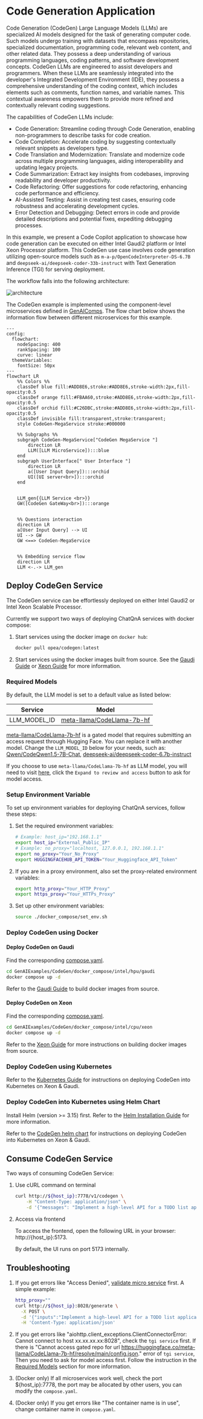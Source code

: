 # Code Generation Application

Code Generation (CodeGen) Large Language Models (LLMs) are specialized AI models designed for the task of generating computer code. Such models undergo training with datasets that encompass repositories, specialized documentation, programming code, relevant web content, and other related data. They possess a deep understanding of various programming languages, coding patterns, and software development concepts. CodeGen LLMs are engineered to assist developers and programmers. When these LLMs are seamlessly integrated into the developer's Integrated Development Environment (IDE), they possess a comprehensive understanding of the coding context, which includes elements such as comments, function names, and variable names. This contextual awareness empowers them to provide more refined and contextually relevant coding suggestions.

The capabilities of CodeGen LLMs include:

- Code Generation: Streamline coding through Code Generation, enabling non-programmers to describe tasks for code creation.
- Code Completion: Accelerate coding by suggesting contextually relevant snippets as developers type.
- Code Translation and Modernization: Translate and modernize code across multiple programming languages, aiding interoperability and updating legacy projects.
- Code Summarization: Extract key insights from codebases, improving readability and developer productivity.
- Code Refactoring: Offer suggestions for code refactoring, enhancing code performance and efficiency.
- AI-Assisted Testing: Assist in creating test cases, ensuring code robustness and accelerating development cycles.
- Error Detection and Debugging: Detect errors in code and provide detailed descriptions and potential fixes, expediting debugging processes.

In this example, we present a Code Copilot application to showcase how code generation can be executed on either Intel Gaudi2 platform or Intel Xeon Processor platform. This CodeGen use case involves code generation utilizing open-source models such as `m-a-p/OpenCodeInterpreter-DS-6.7B` and `deepseek-ai/deepseek-coder-33b-instruct` with Text Generation Inference (TGI) for serving deployment.

The workflow falls into the following architecture:

![architecture](./assets/img/codegen_architecture.png)

The CodeGen example is implemented using the component-level microservices defined in [GenAIComps](https://github.com/opea-project/GenAIComps). The flow chart below shows the information flow between different microservices for this example.

```mermaid
---
config:
  flowchart:
    nodeSpacing: 400
    rankSpacing: 100
    curve: linear
  themeVariables:
    fontSize: 50px
---
flowchart LR
    %% Colors %%
    classDef blue fill:#ADD8E6,stroke:#ADD8E6,stroke-width:2px,fill-opacity:0.5
    classDef orange fill:#FBAA60,stroke:#ADD8E6,stroke-width:2px,fill-opacity:0.5
    classDef orchid fill:#C26DBC,stroke:#ADD8E6,stroke-width:2px,fill-opacity:0.5
    classDef invisible fill:transparent,stroke:transparent;
    style CodeGen-MegaService stroke:#000000

    %% Subgraphs %%
    subgraph CodeGen-MegaService["CodeGen MegaService "]
        direction LR
        LLM([LLM MicroService]):::blue
    end
    subgraph UserInterface[" User Interface "]
        direction LR
        a([User Input Query]):::orchid
        UI([UI server<br>]):::orchid
    end


    LLM_gen{{LLM Service <br>}}
    GW([CodeGen GateWay<br>]):::orange


    %% Questions interaction
    direction LR
    a[User Input Query] --> UI
    UI --> GW
    GW <==> CodeGen-MegaService


    %% Embedding service flow
    direction LR
    LLM <-.-> LLM_gen

```

## Deploy CodeGen Service

The CodeGen service can be effortlessly deployed on either Intel Gaudi2 or Intel Xeon Scalable Processor.

Currently we support two ways of deploying ChatQnA services with docker compose:

1. Start services using the docker image on `docker hub`:

   ```bash
   docker pull opea/codegen:latest
   ```

2. Start services using the docker images built from source. See the [Gaudi Guide](./docker_compose/intel/hpu/gaudi/README.md) or [Xeon Guide](./docker_compose/intel/cpu/xeon/README.md) for more information.

### Required Models

By default, the LLM model is set to a default value as listed below:

| Service      | Model                                                                           |
| ------------ | ------------------------------------------------------------------------------- |
| LLM_MODEL_ID | [meta-llama/CodeLlama-7b-hf](https://huggingface.co/meta-llama/CodeLlama-7b-hf) |

[meta-llama/CodeLlama-7b-hf](https://huggingface.co/meta-llama/CodeLlama-7b-hf) is a gated model that requires submitting an access request through Hugging Face. You can replace it with another model.
Change the `LLM_MODEL_ID` below for your needs, such as: [Qwen/CodeQwen1.5-7B-Chat](https://huggingface.co/Qwen/CodeQwen1.5-7B-Chat), [deepseek-ai/deepseek-coder-6.7b-instruct](https://huggingface.co/deepseek-ai/deepseek-coder-6.7b-instruct)

If you choose to use `meta-llama/CodeLlama-7b-hf` as LLM model, you will need to visit [here](https://huggingface.co/meta-llama/CodeLlama-7b-hf), click the `Expand to review and access` button to ask for model access.

### Setup Environment Variable

To set up environment variables for deploying ChatQnA services, follow these steps:

1. Set the required environment variables:

   ```bash
   # Example: host_ip="192.168.1.1"
   export host_ip="External_Public_IP"
   # Example: no_proxy="localhost, 127.0.0.1, 192.168.1.1"
   export no_proxy="Your_No_Proxy"
   export HUGGINGFACEHUB_API_TOKEN="Your_Huggingface_API_Token"
   ```

2. If you are in a proxy environment, also set the proxy-related environment variables:

   ```bash
   export http_proxy="Your_HTTP_Proxy"
   export https_proxy="Your_HTTPs_Proxy"
   ```

3. Set up other environment variables:

   ```bash
   source ./docker_compose/set_env.sh
   ```

### Deploy CodeGen using Docker

#### Deploy CodeGen on Gaudi

Find the corresponding [compose.yaml](./docker_compose/intel/hpu/gaudi/compose.yaml).

```bash
cd GenAIExamples/CodeGen/docker_compose/intel/hpu/gaudi
docker compose up -d
```

Refer to the [Gaudi Guide](./docker_compose/intel/hpu/gaudi/README.md) to build docker images from source.

#### Deploy CodeGen on Xeon

Find the corresponding [compose.yaml](./docker_compose/intel/cpu/xeon/compose.yaml).

```bash
cd GenAIExamples/CodeGen/docker_compose/intel/cpu/xeon
docker compose up -d
```

Refer to the [Xeon Guide](./docker_compose/intel/cpu/xeon/README.md) for more instructions on building docker images from source.

### Deploy CodeGen using Kubernetes

Refer to the [Kubernetes Guide](./kubernetes/intel/README.md) for instructions on deploying CodeGen into Kubernetes on Xeon & Gaudi.

### Deploy CodeGen into Kubernetes using Helm Chart

Install Helm (version >= 3.15) first. Refer to the [Helm Installation Guide](https://helm.sh/docs/intro/install/) for more information.

Refer to the [CodeGen helm chart](https://github.com/opea-project/GenAIInfra/tree/main/helm-charts/codegen/README.md) for instructions on deploying CodeGen into Kubernetes on Xeon & Gaudi.

## Consume CodeGen Service

Two ways of consuming CodeGen Service:

1. Use cURL command on terminal

   ```bash
   curl http://${host_ip}:7778/v1/codegen \
       -H "Content-Type: application/json" \
       -d '{"messages": "Implement a high-level API for a TODO list application. The API takes as input an operation request and updates the TODO list in place. If the request is invalid, raise an exception."}'
   ```

2. Access via frontend

   To access the frontend, open the following URL in your browser: http://{host_ip}:5173.

   By default, the UI runs on port 5173 internally.

## Troubleshooting

1. If you get errors like "Access Denied", [validate micro service](https://github.com/opea-project/GenAIExamples/tree/main/CodeGen/docker_compose/intel/cpu/xeon/README.md#validate-microservices) first. A simple example:

   ```bash
   http_proxy=""
   curl http://${host_ip}:8028/generate \
     -X POST \
     -d '{"inputs":"Implement a high-level API for a TODO list application. The API takes as input an operation request and updates the TODO list in place. If the request is invalid, raise an exception.","parameters":{"max_tokens":256, "do_sample": true}}' \
     -H 'Content-Type: application/json'
   ```

2. If you get errors like "aiohttp.client_exceptions.ClientConnectorError: Cannot connect to host xx.xx.xx.xx:8028", check the `tgi service` first. If there is "Cannot access gated repo for url
   https://huggingface.co/meta-llama/CodeLlama-7b-hf/resolve/main/config.json." error of `tgi service`, Then you need to ask for model access first. Follow the instruction in the [Required Models](#required-models) section for more information.

3. (Docker only) If all microservices work well, check the port ${host_ip}:7778, the port may be allocated by other users, you can modify the `compose.yaml`.

4. (Docker only) If you get errors like "The container name is in use", change container name in `compose.yaml`.
